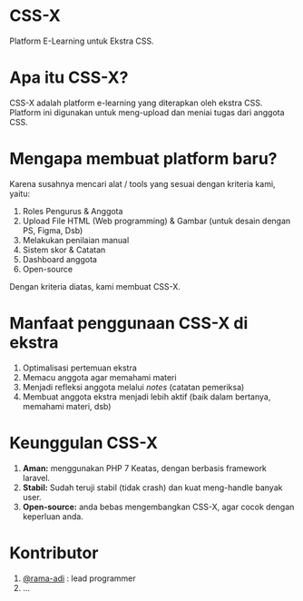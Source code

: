 
# CSS-X
Platform E-Learning untuk Ekstra CSS.

# Apa itu CSS-X?
CSS-X adalah platform e-learning yang diterapkan oleh ekstra CSS. Platform ini digunakan untuk meng-upload dan meniai tugas dari anggota CSS.

# Mengapa membuat platform baru?
Karena susahnya mencari alat / tools yang sesuai dengan kriteria kami, yaitu:
1. Roles Pengurus & Anggota
2. Upload File HTML (Web programming) & Gambar (untuk desain dengan PS, Figma, Dsb)
3. Melakukan penilaian manual
4. Sistem skor & Catatan
5. Dashboard anggota
6. Open-source

Dengan kriteria diatas, kami membuat CSS-X.

# Manfaat penggunaan CSS-X di ekstra
1. Optimalisasi pertemuan ekstra
2. Memacu anggota agar memahami materi 
3. Menjadi refleksi anggota melalui *notes* (catatan pemeriksa)
4. Membuat anggota ekstra menjadi lebih aktif (baik dalam bertanya, memahami materi, dsb)

# Keunggulan CSS-X
1. **Aman:** menggunakan PHP 7 Keatas, dengan berbasis framework laravel.
2. **Stabil:** Sudah teruji stabil (tidak crash) dan kuat meng-handle banyak user.
3. **Open-source:** anda bebas mengembangkan CSS-X, agar cocok dengan keperluan anda.

# Kontributor
1. [@rama-adi](https://github.com/rama-adi) : lead programmer
2. ...

